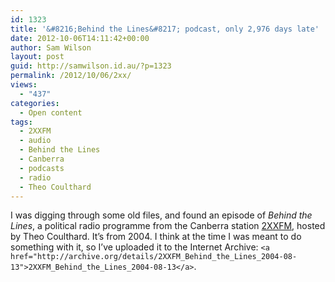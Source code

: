 ```yaml
---
id: 1323
title: '&#8216;Behind the Lines&#8217; podcast, only 2,976 days late'
date: 2012-10-06T14:11:42+00:00
author: Sam Wilson
layout: post
guid: http://samwilson.id.au/?p=1323
permalink: /2012/10/06/2xx/
views:
  - "437"
categories:
  - Open content
tags:
  - 2XXFM
  - audio
  - Behind the Lines
  - Canberra
  - podcasts
  - radio
  - Theo Coulthard
---
```

I was digging through some old files, and found an episode of _Behind the Lines_, a political radio programme from the Canberra station [2XXFM](http://www.2xxfm.org.au/), hosted by Theo Coulthard. It&#8217;s from 2004. I think at the time I was meant to do something with it, so I&#8217;ve uploaded it to the Internet Archive: `<a href="http://archive.org/details/2XXFM_Behind_the_Lines_2004-08-13">2XXFM_Behind_the_Lines_2004-08-13</a>`.